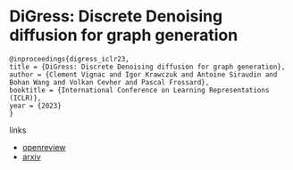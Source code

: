 # DiGress: Discrete Denoising diffusion for graph generation

```
@inproceedings{digress_iclr23,
title = {DiGress: Discrete Denoising diffusion for graph generation},
author = {Clement Vignac and Igor Krawczuk and Antoine Siraudin and Bohan Wang and Volkan Cevher and Pascal Frossard},
booktitle = {International Conference on Learning Representations (ICLR)},
year = {2023}
}
```

links
- [openreview](https://openreview.net/forum?id=UaAD-Nu86WX)
- [arxiv](https://arxiv.org/abs/2209.14734)
